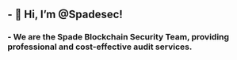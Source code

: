 ## - 👋 Hi, I’m @Spadesec!
### - We are the Spade Blockchain Security Team, providing professional and cost-effective audit services.



